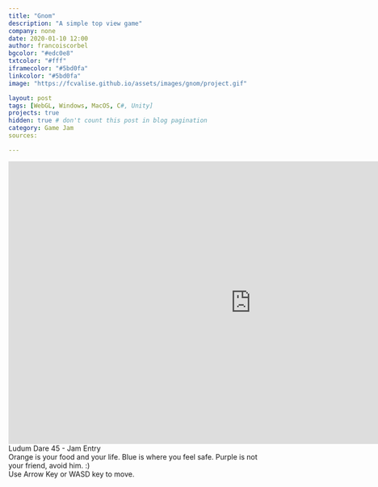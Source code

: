 ```yaml
---
title: "Gnom"
description: "A simple top view game"
company: none
date: 2020-01-10 12:00
author: francoiscorbel
bgcolor: "#edc0e8"
txtcolor: "#fff"
iframecolor: "#5bd0fa"
linkcolor: "#5bd0fa"
image: "https://fcvalise.github.io/assets/images/gnom/project.gif"

layout: post
tags: [WebGL, Windows, MacOS, C#, Unity]
projects: true
hidden: true # don't count this post in blog pagination
category: Game Jam
sources: 

---
```

<div class="general-margin full-width">
    <div style="">
        <iframe class="unity" style="width:960px;" src="https://itch.io/embed-upload/1702243?color=edc0e8" width="960" height="560" scrolling="no" frameborder="0"></iframe>
    </div>
</div>

<div class="text general-margin">
Ludum Dare 45 - Jam Entry
</div>
<div class="text general-margin">
Orange is your food and your life. Blue is where you feel safe. Purple is not your friend, avoid him. :)
</div>
<div class="text general-margin">
Use Arrow Key or WASD key to move.<br>
</div>
